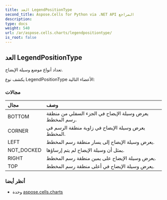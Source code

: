 ```yaml
---
title: العد LegendPositionType
second_title: Aspose.Cells for Python via .NET API المراجع
description:
type: docs
weight: 540
url: /ar/aspose.cells.charts/legendpositiontype/
is_root: false
---
```

##  العد LegendPositionType
تعداد أنواع موضع وسيلة الإيضاح.



يكشف نوع LegendPositionType الأعضاء التالية:

###  مجالات
| مجال| وصف|
| :- | :- |
| BOTTOM | يعرض وسيلة الإيضاح في الجزء السفلي من منطقة رسم المخطط.|
| CORNER | يعرض وسيلة الإيضاح في زاوية منطقة الرسم في المخطط.|
| LEFT | يعرض وسيلة الإيضاح إلى يسار منطقة رسم المخطط.|
| NOT_DOCKED |يمثل أن وسيلة الإيضاح لم يتم إرساؤها.|
| RIGHT | يعرض وسيلة الإيضاح على يمين منطقة رسم المخطط.|
| TOP | يعرض وسيلة الإيضاح في أعلى منطقة رسم المخطط.|



###  أنظر أيضا
* وحدة [aspose.cells.charts](..)
